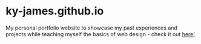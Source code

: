 # ky-james.github.io
My personal portfolio website to showcase my past experiences and projects while teaching myself the basics of web design - check it out [here!](https://kylejames.ca)
